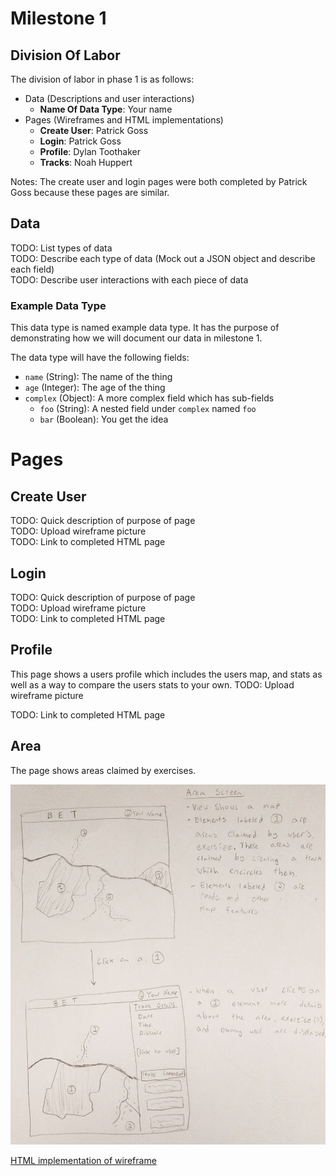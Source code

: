 # Milestone 1
## Division Of Labor
The division of labor in phase 1 is as follows:

- Data (Descriptions and user interactions)
  - **Name Of Data Type**: Your name
- Pages (Wireframes and HTML implementations)
  - **Create User**: Patrick Goss
  - **Login**: Patrick Goss
  - **Profile**: Dylan Toothaker
  - **Tracks**: Noah Huppert
  
Notes: The create user and login pages were both completed by Patrick Goss 
because these pages are similar. 

## Data
TODO: List types of data  
TODO: Describe each type of data (Mock out a JSON object and describe each field)  
TODO: Describe user interactions with each piece of data  

### Example Data Type
This data type is named example data type. It has the purpose of demonstrating 
how we will document our data in milestone 1.

The data type will have the following fields:

- `name` (String): The name of the thing
- `age` (Integer): The age of the thing
- `complex` (Object): A more complex field which has sub-fields
  - `foo` (String): A nested field under `complex` named `foo`
  - `bar` (Boolean): You get the idea

# Pages
## Create User 
TODO: Quick description of purpose of page  
TODO: Upload wireframe picture  
TODO: Link to completed HTML page  

## Login
TODO: Quick description of purpose of page  
TODO: Upload wireframe picture  
TODO: Link to completed HTML page  

## Profile 
This page shows a users profile which includes the users map, and stats 
as well as a way to compare the users stats to your own.
TODO: Upload wireframe picture  

TODO: Link to completed HTML page  

## Area
The page shows areas claimed by exercises.

![Wireframe of area page](./area-wireframe.jpg)  

[HTML implementation of wireframe](../../area.html)
